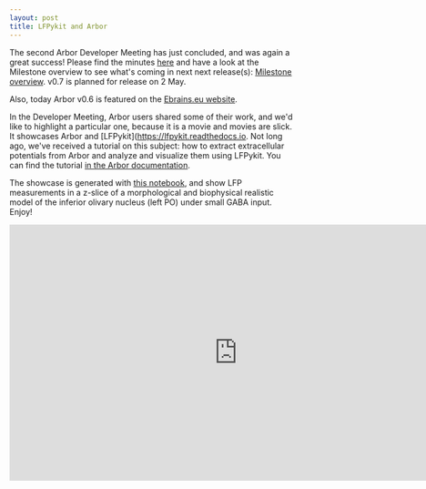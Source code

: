 ```yaml
---
layout: post
title: LFPykit and Arbor
---
```


The second Arbor Developer Meeting has just concluded, and was again a great success! Please find the minutes [here](https://github.com/arbor-sim/arbor-materials/blob/master/minutes/devmeets/) and have a look at the Milestone overview to see what's coming in next next release(s): [Milestone overview](https://github.com/arbor-sim/arbor/milestones). v0.7 is planned for release on 2 May.

Also, today Arbor v0.6 is featured on the [Ebrains.eu website](https://ebrains.eu/news/arbor-neural-network-simulation-library-gets-an-update/).

In the Developer Meeting, Arbor users shared some of their work, and we'd like to highlight a particular one, because it is a movie and movies are slick. It showcases Arbor and [LFPykit](https://lfpykit.readthedocs.io. Not long ago, we've received a tutorial on this subject: how to extract extracellular potentials from Arbor and analyze and visualize them using LFPykit. You can find the tutorial [in the Arbor documentation](https://docs.arbor-sim.org/en/latest/tutorial/tutorial_lfpykit.html).

The showcase is generated with [this notebook](https://github.com/llandsmeer/iopublic/blob/main/Local%20field%20potential%20v2.ipynb), and show LFP measurements in a z-slice of a morphological and biophysical realistic model of the inferior olivary nucleus (left PO) under small GABA input. Enjoy!

<iframe width="800" height="450" src="https://www.youtube-nocookie.com/embed/l_E-PEK1WO8" title="YouTube video player" frameborder="0" allow="accelerometer; autoplay; clipboard-write; encrypted-media; gyroscope; picture-in-picture" allowfullscreen></iframe>
